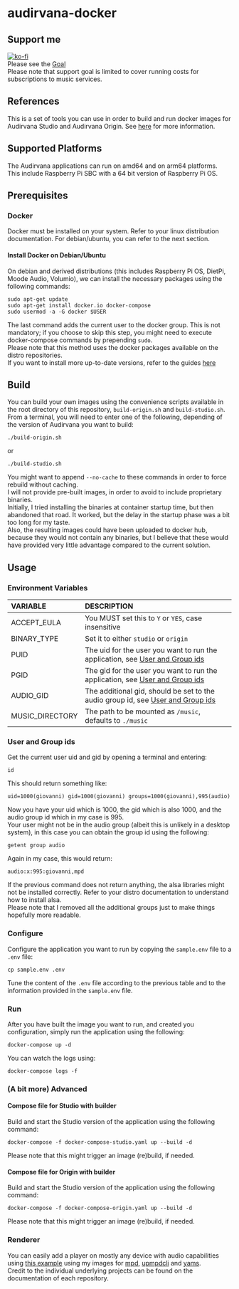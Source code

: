# audirvana-docker

## Support me

[![ko-fi](https://ko-fi.com/img/githubbutton_sm.svg)](https://ko-fi.com/H2H7UIN5D)  
Please see the [Goal](https://ko-fi.com/giof71/goal?g=0)  
Please note that support goal is limited to cover running costs for subscriptions to music services.

## References

This is a set of tools you can use in order to build and run docker images for Audirvana Studio and Audirvana Origin. See [here](https://audirvana.com/linux/) for more information.  

## Supported Platforms

The Audirvana applications can run on amd64 and on arm64 platforms.  
This include Raspberry Pi SBC with a 64 bit version of Raspberry Pi OS.

## Prerequisites

### Docker

Docker must be installed on your system. Refer to your linux distribution documentation. For debian/ubuntu, you can refer to the next section.  

#### Install Docker on Debian/Ubuntu

On debian and derived distributions (this includes Raspberry Pi OS, DietPi, Moode Audio, Volumio), we can install the necessary packages using the following commands:

```text
sudo apt-get update
sudo apt-get install docker.io docker-compose
sudo usermod -a -G docker $USER
```

The last command adds the current user to the docker group. This is not mandatory; if you choose to skip this step, you might need to execute docker-compose commands by prepending `sudo`.  
Please note that this method uses the docker packages available on the distro repositories.  
If you want to install more up-to-date versions, refer to the guides [here](https://docs.docker.com/desktop/install/linux-install/)

## Build

You can build your own images using the convenience scripts available in the root directory of this repository, `build-origin.sh` and `build-studio.sh`.  
From a terminal, you will need to enter one of the following, depending of the version of Audirvana you want to build:

```text
./build-origin.sh
```

or

```text
./build-studio.sh
```

You might want to append `--no-cache` to these commands in order to force rebuild without caching.  
I will not provide pre-built images, in order to avoid to include proprietary binaries.  
Initially, I tried installing the binaries at container startup time, but then abandoned that road. It worked, but the delay in the startup phase was a bit too long for my taste.  
Also, the resulting images could have been uploaded to docker hub, because they would not contain any binaries, but I believe that these would have provided very little advantage compared to the current solution.  

## Usage

### Environment Variables

VARIABLE|DESCRIPTION
:---|:---
ACCEPT_EULA|You MUST set this to `Y` or `YES`, case insensitive
BINARY_TYPE|Set it to either `studio` or `origin`
PUID|The uid for the user you want to run the application, see [User and Group ids](#user-and-group-ids)
PGID|The gid for the user you want to run the application, see [User and Group ids](#user-and-group-ids)
AUDIO_GID|The additional gid, should be set to the audio group id, see [User and Group ids](#user-and-group-ids)
MUSIC_DIRECTORY|The path to be mounted as `/music`, defaults to `./music`

### User and Group ids

Get the current user uid and gid by opening a terminal and entering:

```text
id
```

This should return something like:

```text
uid=1000(giovanni) gid=1000(giovanni) groups=1000(giovanni),995(audio)
```

Now you have your uid which is 1000, the gid which is also 1000, and the audio group id which in my case is 995.  
Your user might not be in the audio group (albeit this is unlikely in a desktop system), in this case you can obtain the group id using the following:

```text
getent group audio
```

Again in my case, this would return:

```text
audio:x:995:giovanni,mpd
```

If the previous command does not return anything, the alsa libraries might not be installed correctly. Refer to your distro documentation to understand how to install alsa.  
Please note that I removed all the additional groups just to make things hopefully more readable.

### Configure

Configure the application you want to run by copying the `sample.env` file to a `.env` file:

`cp sample.env .env`

Tune the content of the `.env` file according to the previous table and to the information provided in the `sample.env` file.  

### Run

After you have built the image you want to run, and created you configuration, simply run the application using the following:

`docker-compose up -d`

You can watch the logs using:

`docker-compose logs -f`

### (A bit more) Advanced

#### Compose file for Studio with builder

Build and start the Studio version of the application using the following command:

`docker-compose -f docker-compose-studio.yaml up --build -d`

Please note that this might trigger an image (re)build, if needed.

#### Compose file for Origin with builder

Build and start the Studio version of the application using the following command:

`docker-compose -f docker-compose-origin.yaml up --build -d`

Please note that this might trigger an image (re)build, if needed.

### Renderer

You can easily add a player on mostly any device with audio capabilities using [this example](https://github.com/GioF71/audio-tools/tree/main/players/audirvana-upnp) using my images for [mpd](https://github.com/GioF71/mpd-alsa-docker), [upmpdcli](https://github.com/GioF71/upmpdcli-docker) and [yams](https://github.com/GioF71/yams-docker).  
Credit to the individual underlying projects can be found on the documentation of each repository.
